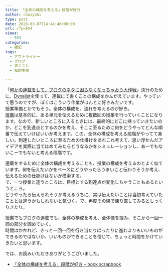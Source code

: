 ```yaml
---
title: 「全体の構成を考える」段階が好き
author: choiyaki
type: post
date: 2020-03-07T14:44:48+00:00
url: /?p=954
views:
  - 583
categories:
  - 雑記
tags:
  - アウトライナー
  - ブログ
  - 書くこと
  - 知的生産

---
```

「[何かの連載をして、ブログのネタに困らなくなっちゃおう大作戦][1]」決行のために、[Dynalist][2]を使って、連載にて書くことの構成をかんがえています。やっていて思うのですが、ぼくはこういう作業がほんとに好きみたいです。  
授業準備とかでもそう。全体の構成を、流れを考えるのが好き。  
[授業][3]は基本的に、ある単元を伝えるために複数回の授業を行っていくことになります。なので、新しいところに入るときには、最終的にどこに持っていきたいのか、どこを到達点とするのかを考え、そこに至るために何をどうやってどんな順番で伝えていけばいいか考えます。この、全体の構成を考える段階がやってて楽しい。到達したいところに至るための仕掛けをあれこれ考えて、思い浮かんだアイデアを実際に当てはめてみたらどうなるかをシミュレーションし、あーでもないこーでもないと考える段階です。

連載をするために全体の構成を考えることも、授業の構成を考えるのとよく似ています。何を伝えたいかをベースにどうやったらうまいこと伝わりそうか考え、伝えるための仕掛けはないか模索する。  
で、一つ授業と違うところは、目標とする到達点が変化しちゃうこともあるというところ。  
どうやったら伝えられそうか考えるうちに、実は伝えたいことは当初考えていたこととは違うかもしれないと気づく。で、再度その線で練り直してみるとしっくりきたり。

授業でもブログの連載でも、全体の構成を考え、全体像を掴み、そこから一回一回の部分を固めていく。  
時間はかかれど、きっと一回一回を行き当たりばったりに進むよりもいいものができるのではないか、いいものができることを信じて、ちょっと時間をかけていきたいと思います。

では、お読みいただきありがとうございました。

  * [「全体の構成を考える」段階が好き &#8211; book scrapbook][4]

 [1]: https://choiyaki.com/?p=945
 [2]: https://scrapbox.io/choiyaki-hondana/Dynalist
 [3]: https://scrapbox.io/choiyaki-hondana/%E6%8E%88%E6%A5%AD
 [4]: https://scrapbox.io/choiyaki-hondana/%E3%80%8C%E5%85%A8%E4%BD%93%E3%81%AE%E6%A7%8B%E6%88%90%E3%82%92%E8%80%83%E3%81%88%E3%82%8B%E3%80%8D%E6%AE%B5%E9%9A%8E%E3%81%8C%E5%A5%BD%E3%81%8D